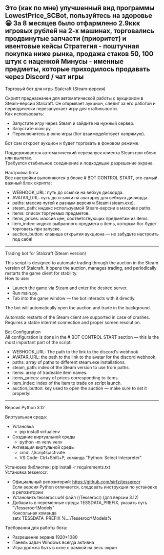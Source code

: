 Это (как по мне) улучшенный вид программы LowestPrice_SCBot, пользуйтесь на здоровье 😁
За 8 месяцев было отфармлено 2.9ккк игровых рублей на 2-х машинах, торговались продвинутые запчасти (приоритет) и ивентовые кейсы
Стратегия - поштучная покупка ниже рынка, продажа стаков 50, 100 штук с наценкой
Минусы - именные предметы, которые приходилось продавать через Discord / чат игры
---
Торговый бот для игры Stalcraft (Steam-версия)

Скрипт предназначен для автоматической работы с аукционом в Steam-версии Stalcraft. Он открывает аукцион, следит за его работой и периодически перезапускает игру для стабильности.  
Как использовать:
* Запустите игру через Steam и зайдите на нужный сервер.
* Запустите main.py.
* Переключитесь в окно игры (бот взаимодействует напрямую).

Бот сам откроет аукцион и будет торговать в фоновом режиме.  

Поддерживается автоматический перезапуск клиента Steam при сбоях или вылетах.  
Требуется стабильное соединение и подходящее разрешение экрана.  

Настройка бота  
Все настройки выполняются в блоке # BOT CONTROL START, это самый важный блок скрипта:
* WEBHOOK_URL: путь до ссылки на вебхук дискорда.
* AVATAR_URL: путь до ссылки на аватарку для вебхука дискорда.
* paths: массив путей к разным версиям Steam (steam.exe).
* steam_path: индекс используемой Steam-версии в массиве paths.
* items: список торгуемых предметов.
* items_prices: массив цен, соответствующих предметам из items.
* item_index: индекс выбранного предмета в items, которым бот будет торговать при запуске.
* auction_button: клавиша открытия аукциона — не забудьте настроить под себя!
---

Trading bot for Stalcraft (Steam version)

This script is designed to automate trading through the auction in the Steam version of Stalcraft. It opens the auction, manages trading, and periodically restarts the game client for stability.  
How to use:
* Launch the game via Steam and enter the desired server.
* Run main.py.
* Tab into the game window — the bot interacts with it directly.

The bot will automatically open the auction and trade in the background.  

Automatic restarts of the Steam client are supported in case of crashes.  
Requires a stable internet connection and proper screen resolution.  

Bot Configuration  
All configuration is done in the # BOT CONTROL START section — this is the most important part of the script:
* WEBHOOK_URL: The path to the link to the discord's webhook.
* AVATAR_URL: the path to the link to the avatar for the discord webhook.
* paths: array of paths to different steam.exe installations.
* steam_path: index of the Steam version to use from paths.
* items: array of tradeable item names.
* items_prices: array of prices corresponding to items.
* item_index: index of the item to trade on script launch.
* auction_button: key used to open the auction — make sure to set it properly!
---

Версия Python 3.12

Виртуальная среда:
* Установка
    * pip install virtualenv
* Создание виртуальной среды
    * python -m venv venv
* Активация виртульной среды
    * cmd: .\Scripts\activate
    * VS Code: Ctrl+Shift+P, команда "Python: Select Interpreter"

Установка библиотек: pip install -r requirements.txt  
Установка tesserocr:
* Официальный репозиторий: https://github.com/sirfz/tesserocr  
Если версия Python отличается, следовать инструкции по установке в репозитории
* Установить tesserocr.whl файл (\Tesserocr) (для версии 3.12)
* Добавить в переменные среды TESSDATA_PREFIX, указать путь "\Tesserocr\Models"  
Консольная команда  
setx TESSDATA_PREFIX %\...\Tesserocr\Models%

Требования для работы бота:
* Разрешение экрана 1920*1080
* Панель задач Windows всегда активна
* Игра должна быть в окне с рамкой на весь экран
